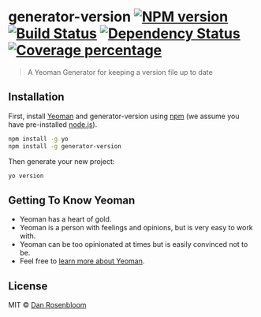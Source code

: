 # generator-version [![NPM version][npm-image]][npm-url] [![Build Status][travis-image]][travis-url] [![Dependency Status][daviddm-image]][daviddm-url] [![Coverage percentage][coveralls-image]][coveralls-url]
> A Yeoman Generator for keeping a version file up to date

## Installation

First, install [Yeoman](http://yeoman.io) and generator-version using [npm](https://www.npmjs.com/) (we assume you have pre-installed [node.js](https://nodejs.org/)).

```bash
npm install -g yo
npm install -g generator-version
```

Then generate your new project:

```bash
yo version
```

## Getting To Know Yeoman

 * Yeoman has a heart of gold.
 * Yeoman is a person with feelings and opinions, but is very easy to work with.
 * Yeoman can be too opinionated at times but is easily convinced not to be.
 * Feel free to [learn more about Yeoman](http://yeoman.io/).

## License

MIT © [Dan Rosenbloom](https://github.com/flyinbutrs/)


[npm-image]: https://badge.fury.io/js/generator-version.svg
[npm-url]: https://npmjs.org/package/generator-version
[travis-image]: https://travis-ci.org/flyinbutrs/generator-version.svg?branch=master
[travis-url]: https://travis-ci.org/flyinbutrs/generator-version
[daviddm-image]: https://david-dm.org/flyinbutrs/generator-version.svg?theme=shields.io
[daviddm-url]: https://david-dm.org/flyinbutrs/generator-version
[coveralls-image]: https://coveralls.io/repos/flyinbutrs/generator-version/badge.svg
[coveralls-url]: https://coveralls.io/r/flyinbutrs/generator-version
